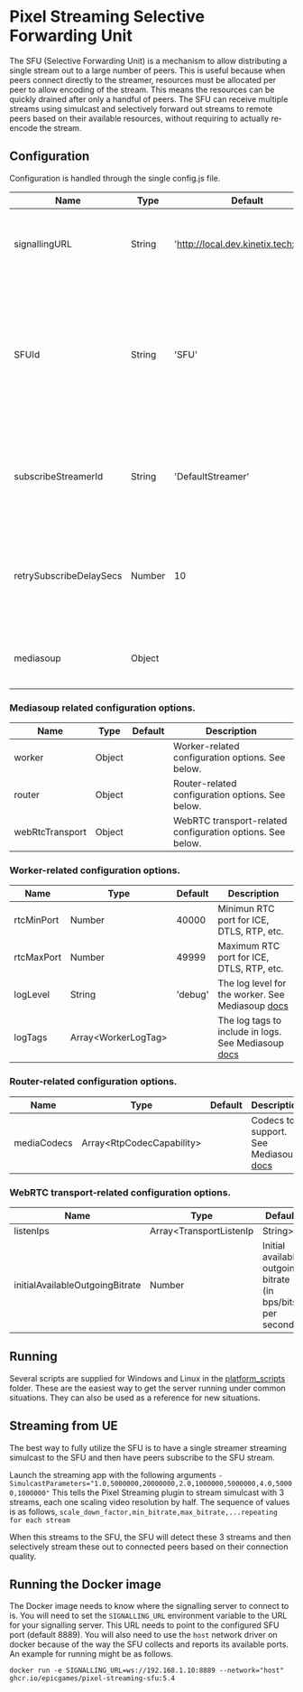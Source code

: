 # Pixel Streaming Selective Forwarding Unit

The SFU (Selective Forwarding Unit) is a mechanism to allow distributing a single stream out to a large number of peers. This is useful because when peers connect directly to the streamer, resources must be allocated per peer to allow encoding of the stream. This means the resources can be quickly drained after only a handful of peers. The SFU can receive multiple streams using simulcast and selectively forward out streams to remote peers based on their available resources, without requiring to actually re-encode the stream.

## Configuration

Configuration is handled through the single config.js file.

| Name | Type | Default | Description |
|-|-|-|-|
| signallingURL | String | 'http://local.dev.kinetix.tech:8889' | The URL pointing to the signalling server we want to connect to. |
| SFUId | String | 'SFU' | The name this peer will be given that will then be displayed in the streamer list. Peers wishing to receive from this SFU should subscribe to this ID. |
| subscribeStreamerId | String | 'DefaultStreamer' | This is the name of the streamer that this SFU should subscribe to and re-stream. |
| retrySubscribeDelaySecs | Number | 10 | If subscribing to the given streamer fails, wait this many seconds before trying again. |
| mediasoup | Object | | Mediasoup-related configuration options. See below. |

### Mediasoup related configuration options.

| Name | Type | Default | Description |
|-|-|-|-|
| worker | Object | | Worker-related configuration options. See below. |
| router | Object | | Router-related configuration options. See below. |
| webRtcTransport | Object | | WebRTC transport-related configuration options. See below. |

### Worker-related configuration options.

| Name | Type | Default | Description |
|-|-|-|-|
| rtcMinPort | Number | 40000 | Minimun RTC port for ICE, DTLS, RTP, etc. |
| rtcMaxPort | Number | 49999 | Maximum RTC port for ICE, DTLS, RTP, etc. |
| logLevel | String | 'debug' | The log level for the worker. See Mediasoup [docs](https://mediasoup.org/documentation/v3/mediasoup/api/#WorkerLogLevel) |
| logTags | Array&lt;WorkerLogTag&gt; | | The log tags to include in logs. See Mediasoup [docs](https://mediasoup.org/documentation/v3/mediasoup/api/#WorkerLogTag) |

### Router-related configuration options.

| Name | Type | Default | Description |
|-|-|-|-|
| mediaCodecs | Array&lt;RtpCodecCapability&gt; | | Codecs to support. See Mediasoup [docs](https://mediasoup.org/documentation/v3/mediasoup/rtp-parameters-and-capabilities/#RtpCodecCapability) |

### WebRTC transport-related configuration options.

| Name | Type | Default | Description |
|-|-|-|-|
| listenIps | Array&lt;TransportListenIp|String&gt; | | Listening IP address or addresses in order of preference (first one is the preferred one). See Mediasoup [docs](https://mediasoup.org/documentation/v3/mediasoup/api/#TransportListenIp) |
| initialAvailableOutgoingBitrate | Number | Initial available outgoing bitrate (in bps/bits per second). |

## Running

Several scripts are supplied for Windows and Linux in the [platform_scripts](platform_scripts/) folder. These are the easiest way to get the server running under common situations. They can also be used as a reference for new situations.

## Streaming from UE

The best way to fully utilize the SFU is to have a single streamer streaming simulcast to the SFU and then have peers subscribe to the SFU stream.

Launch the streaming app with the following arguments
`-SimulcastParameters="1.0,5000000,20000000,2.0,1000000,5000000,4.0,50000,1000000"`
This tells the Pixel Streaming plugin to stream simulcast with 3 streams, each one scaling video resolution by half. The sequence of values is as follows, `scale_down_factor,min_bitrate,max_bitrate,...repeating for each stream`

When this streams to the SFU, the SFU will detect these 3 streams and then selectively stream these out to connected peers based on their connection quality.

## Running the Docker image

The Docker image needs to know where the signalling server to connect to is. You will need to set the `SIGNALLING_URL` environment variable to the URL for your signalling server. This URL needs to point to the configured SFU port (default 8889).
You will also need to use the `host` network driver on docker because of the way the SFU collects and reports its available ports.
An example for running might be as follows.

```docker run -e SIGNALLING_URL=ws://192.168.1.10:8889 --network="host" ghcr.io/epicgames/pixel-streaming-sfu:5.4```
